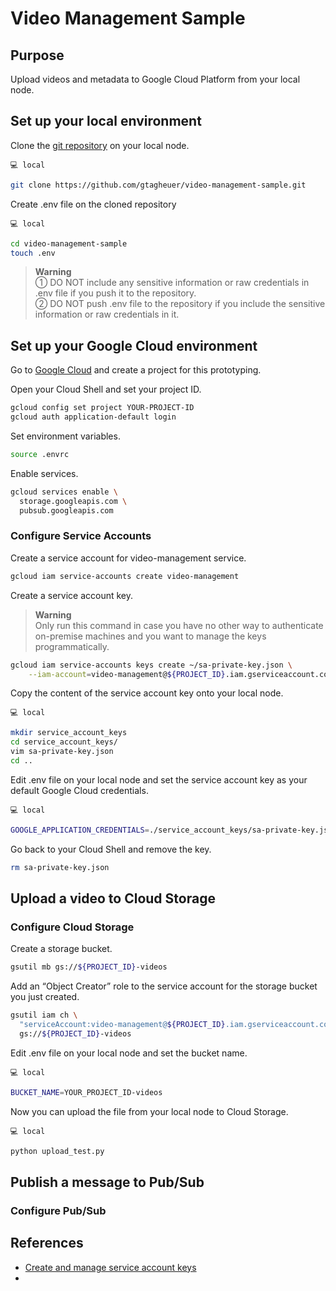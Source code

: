 # Video Management Sample

## Purpose
Upload videos and metadata to Google Cloud Platform from your local node.

## Set up your local environment

Clone the [git repository](https://github.com/gtagheuer/video-management-sample) on your local node.

`💻 local`
```sh
git clone https://github.com/gtagheuer/video-management-sample.git
```

Create .env file on the cloned repository

`💻 local`
```sh
cd video-management-sample
touch .env
```
> **Warning**  
> ① DO NOT include any sensitive information or raw credentials in .env file if you push it to the repository.  
> ② DO NOT push .env file to the repository if you include the sensitive information or raw credentials in it.

## Set up your Google Cloud environment

Go to [Google Cloud](https://console.cloud.google.com/) and create a project for this prototyping.

Open your Cloud Shell and set your project ID.

```sh
gcloud config set project YOUR-PROJECT-ID
gcloud auth application-default login
```

Set environment variables.

```sh
source .envrc
```

Enable services.

```sh
gcloud services enable \
  storage.googleapis.com \
  pubsub.googleapis.com
```

### Configure Service Accounts
Create a service account for video-management service.

```sh
gcloud iam service-accounts create video-management
```

Create a service account key.
> **Warning**  
> Only run this command in case you have no other way to authenticate on-premise machines and you want to manage the keys programmatically.

```sh
gcloud iam service-accounts keys create ~/sa-private-key.json \
    --iam-account=video-management@${PROJECT_ID}.iam.gserviceaccount.com
```

Copy the content of the service account key onto your local node.

`💻 local`
```sh
mkdir service_account_keys
cd service_account_keys/
vim sa-private-key.json
cd ..
```

Edit .env file on your local node and set the service account key as your default Google Cloud credentials.

`💻 local`
```sh
GOOGLE_APPLICATION_CREDENTIALS=./service_account_keys/sa-private-key.json
```

Go back to your Cloud Shell and remove the key.

```sh
rm sa-private-key.json
```

## Upload a video to Cloud Storage

### Configure Cloud Storage
Create a storage bucket.

```sh
gsutil mb gs://${PROJECT_ID}-videos
```

Add an “Object Creator” role to the service account for the storage bucket you just created.

```sh
gsutil iam ch \
  "serviceAccount:video-management@${PROJECT_ID}.iam.gserviceaccount.com:objectCreator" \
  gs://${PROJECT_ID}-videos
```

Edit .env file on your local node and set the bucket name.

`💻 local`
```sh
BUCKET_NAME=YOUR_PROJECT_ID-videos
```

Now you can upload the file from your local node to Cloud Storage.

`💻 local`
```sh
python upload_test.py
```

## Publish a message to Pub/Sub

### Configure Pub/Sub


## References
* [Create and manage service account keys](https://cloud.google.com/iam/docs/creating-managing-service-account-keys#iam-service-account-keys-create-gcloud)
* 
